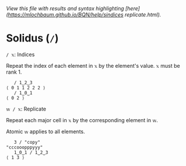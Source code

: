 *View this file with results and syntax highlighting [here](https://mlochbaum.github.io/BQN/help/sindices replicate.html).*

# Solidus (`/`)

`/ 𝕩`: Indices

Repeat the index of each element in `𝕩` by the element's value. `𝕩` must be rank 1.

       / 1‿2‿3
    ⟨ 0 1 1 2 2 2 ⟩
       / 1‿0‿1
    ⟨ 0 2 ⟩


`𝕨 / 𝕩`: Replicate

Repeat each major cell in `𝕩` by the corresponding element in `𝕨`.

Atomic `𝕨` applies to all elements.

       3 / "copy"
    "cccooopppyyy"
       1‿0‿1 / 1‿2‿3
    ⟨ 1 3 ⟩

